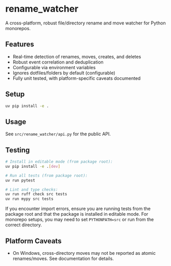 # rename_watcher

A cross-platform, robust file/directory rename and move watcher for Python monorepos.

## Features
- Real-time detection of renames, moves, creates, and deletes
- Robust event correlation and deduplication
- Configurable via environment variables
- Ignores dotfiles/folders by default (configurable)
- Fully unit tested, with platform-specific caveats documented

## Setup

```sh
uv pip install -e .
```

## Usage

See `src/rename_watcher/api.py` for the public API.


## Testing

```sh
# Install in editable mode (from package root):
uv pip install -e .[dev]

# Run all tests (from package root):
uv run pytest

# Lint and type checks:
uv run ruff check src tests
uv run mypy src tests
```

If you encounter import errors, ensure you are running tests from the package root and that the package is installed in editable mode. For monorepo setups, you may need to set `PYTHONPATH=src` or run from the correct directory.

## Platform Caveats
- On Windows, cross-directory moves may not be reported as atomic renames/moves. See documentation for details.
